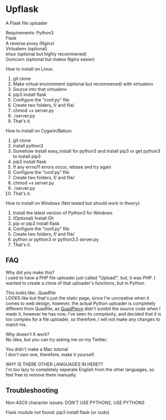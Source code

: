 # Upflask
A Flask file uploader

Requirements:
Python3  
Flask  
A reverse proxy (Nginx)  
Virtualenv (optional)  
tmux (optional but highly recommened)  
Gunicorn (optional but makes Nginx easier)  

How to install on Linux:
1. git clone
2. Make virtual environment (optional but recommened) with virtualenv
3. Source into that virtualenv
4. pip3 install flask
5. Configure the "conf.py" file
6. Create two folders, f/ and file/
7. chmod +x server.py
8. ./server.py
9. That's it.

How to install on Cygwin/Babun:
1. git clone
2. install python3
3. Somehow install easy_install for python3 and install pip3 or get python3 to install pip3
4. pip3 install flask
5. If any errno11 errors occur, rebase and try again
6. Configure the "conf.py" file
7. Create two folders, f/ and file/
8. chmod +x server.py
9. ./server.py
10. That's it.

How to install on Windows (Not tested but should work in theory):
1. Install the latest version of Python3 for Windows
2. (Optional) Install Git
3. pip or pip3 install flask
4. Configure the "conf.py" file
5. Create two folders, f/ and file/
8. python or python3 or python3.5 server.py
9. That's it.

## FAQ

Why did you make this?  
I used to have a PHP file uploader just called "Upload!", but, it was PHP.
I wanted to create a clone of that uploader's functions, but in Python.  

This looks like...Quadfile  
LOOKS like but that's just the static page, since I'm uncreative when it comes to web 
design, however, the actual Python uploader is completely different from Quadfile, as <a 
href="https://twitter.com/QuadPiece">QuadPiece</a> didn't sumbit the source code when I made it, however he has now, I've seen its complexity, and decided that it is too complex for a file uploader, so therefore, I will not make any changes to match his.  

Why doesn't X work?  
No idea, but you can try asking me on my Twitter.  

You didn't make a Mac tutorial  
I don't own one, therefore, make it yourself.

WHY IS THERE OTHER LANGUAGES IN HERE??  
I'm too lazy to completely seperate English from the other languages, so feel free to remove them manually.

## Troubleshooting

Non-ASCII character issues:
DON'T USE PYTHON2, USE PYTHON3  

Flask module not found:
pip3 install flask (or sudo)
